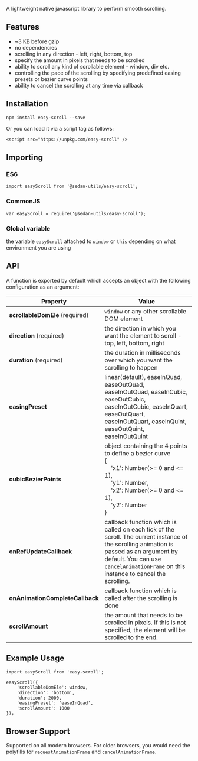 A lightweight native javascript library to perform smooth scrolling.

## Features
- ~3 KB before gzip
- no dependencies
- scrolling in any direction - left, right, bottom, top
- specify the amount in pixels that needs to be scrolled
- ability to scroll any kind of scrollable element - window, div etc.
- controlling the pace of the scrolling by specifying predefined easing presets or bezier curve points
- ability to cancel the scrolling at any time via callback

## Installation
```
npm install easy-scroll --save
```
Or you can load it via a script tag as follows:
```
<script src="https://unpkg.com/easy-scroll" />
```

## Importing
### ES6
```
import easyScroll from '@sedan-utils/easy-scroll';
```
### CommonJS
```
var easyScroll = require('@sedan-utils/easy-scroll');
```
### Global variable
the variable `easyScroll` attached to `window` or `this` depending on what environment you are using

## API
A function is exported by default which accepts an object with the following configuration as an argument:

|         Property       |                             Value                             |
| ---------------------- | ------------------------------------------------------------- |
| **scrollableDomEle** (required)     |           `window` or any other scrollable DOM element      |
| **direction** (required)           |  the direction in which you want the element to scroll - top, left, bottom, right
| **duration** (required) | the duration in milliseconds over which you want the scrolling to happen |
| **easingPreset** | linear(default), easeInQuad, easeOutQuad, easeInOutQuad, easeInCubic, easeOutCubic, easeInOutCubic, easeInQuart, easeOutQuart, easeInOutQuart, easeInQuint, easeOutQuint, easeInOutQuint |
| **cubicBezierPoints** | object containing the 4 points to define a bezier curve <br/>{<br/>&nbsp;&nbsp;&nbsp;&nbsp;'x1': Number(>= 0 and <= 1),<br/>&nbsp;&nbsp;&nbsp;&nbsp;'y1': Number,<br/>&nbsp;&nbsp;&nbsp;&nbsp;'x2': Number(>= 0 and <= 1),<br/>&nbsp;&nbsp;&nbsp;&nbsp;'y2': Number<br/> }|
| **onRefUpdateCallback**| callback function which is called on each tick of the scroll. The current instance of the scrolling animation is passed as an argument by default. You can use `cancelAnimationFrame` on this instance to cancel the scrolling.|
| **onAnimationCompleteCallback** | callback function which is called after the scrolling is done |
| **scrollAmount** | the amount that needs to be scrolled in pixels. If this is not specified, the element will be scrolled to the end. |

## Example Usage
```
import easyScroll from 'easy-scroll';

easyScroll({
    'scrollableDomEle': window,
    'direction': 'bottom',
    'duration': 2000,
    'easingPreset': 'easeInQuad',
    'scrollAmount': 1000
});
```

## Browser Support
Supported on all modern browsers. For older browsers, you would need the polyfills for `requestAnimationFrame` and `cancelAnimationFrame`.
